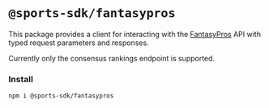 # `@sports-sdk/fantasypros`

This package provides a client for interacting with the [FantasyPros](https://www.fantasypros.com/) API with typed request parameters and responses.

Currently only the consensus rankings endpoint is supported.

### Install
```shell
npm i @sports-sdk/fantasypros
```
